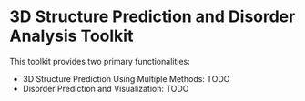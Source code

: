 # 3D Structure Prediction and Disorder Analysis Toolkit

This toolkit provides two primary functionalities: 
- 3D Structure Prediction Using Multiple Methods: TODO
- Disorder Prediction and Visualization: TODO

